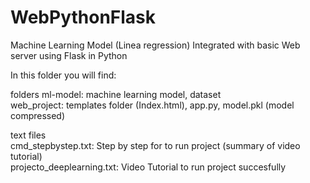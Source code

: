 # WebPythonFlask
Machine Learning Model (Linea regression) Integrated with basic Web server using Flask in Python

In this folder you will find:

folders
ml-model: machine learning model, dataset  
web_project: templates folder (Index.html), app.py, model.pkl (model compressed)

text files   
cmd_stepbystep.txt: Step by step for to run project (summary of video tutorial)  
projecto_deeplearning.txt: Video Tutorial to run project succesfully
